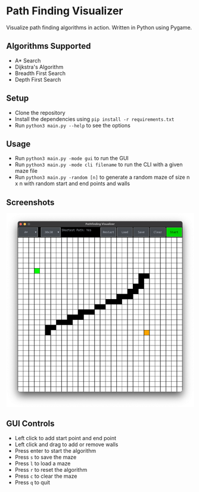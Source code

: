 # Path Finding Visualizer

Visualize path finding algorithms in action. Written in Python using Pygame.

## Algorithms Supported

- A* Search
- Dijkstra's Algorithm
- Breadth First Search
- Depth First Search

## Setup

- Clone the repository
- Install the dependencies using `pip install -r requirements.txt`
- Run `python3 main.py --help` to see the options

## Usage

- Run `python3 main.py -mode gui` to run the GUI
- Run `python3 main.py -mode cli filename` to run the CLI with a given maze file
- Run `python3 main.py -random [n]` to generate a random maze of size n x n with random start and end points and walls

## Screenshots

![Example 30x30 Maze](Images/30x30-test.png)

## GUI Controls

- Left click to add start point and end point
- Left click and drag to add or remove walls 
- Press enter to start the algorithm
- Press `s` to save the maze
- Press `l` to load a maze
- Press `r` to reset the algorithm
- Press `c` to clear the maze
- Press `q` to quit


